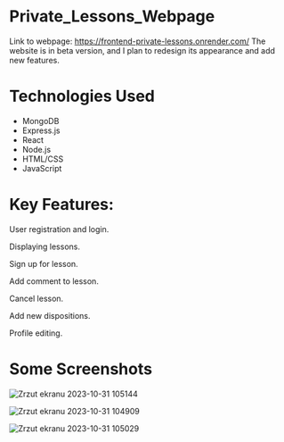 # Private_Lessons_Webpage

Link to webpage: https://frontend-private-lessons.onrender.com/
The website is in beta version, and I plan to redesign its appearance and add new features.

# Technologies Used
- MongoDB
- Express.js
- React
- Node.js
- HTML/CSS
- JavaScript

# Key Features: 

User registration and login.

Displaying lessons.

Sign up for lesson.

Add comment to lesson.

Cancel lesson.

Add new dispositions.

Profile editing.

# Some Screenshots

![Zrzut ekranu 2023-10-31 105144](https://github.com/jakubolszanecki/Private_Lessons_Page/assets/116233896/6d5efec3-9d50-4086-b76f-86c5ed474f02)

![Zrzut ekranu 2023-10-31 104909](https://github.com/jakubolszanecki/Private_Lessons_Page/assets/116233896/78fbb2bd-6050-40fd-91bf-d865aef66bd8)

![Zrzut ekranu 2023-10-31 105029](https://github.com/jakubolszanecki/Private_Lessons_Page/assets/116233896/1a44bd9e-200d-4a06-a3e9-c73693189b88)


